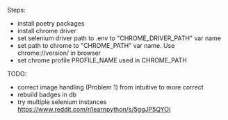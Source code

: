 Steps:

- install poetry packages
- install chrome driver
- set selenium driver path to .env to "CHROME_DRIVER_PATH" var name
- set path to chrome to "CHROME_PATH" var name. Use chrome://version/ in browser
- set chrome profile PROFILE_NAME used in CHROME_PATH


TODO:

- correct image handling (Problem 1) from intuitive to more correct
- rebuild badges in db
- try multiple selenium instances https://www.reddit.com/r/learnpython/s/5ggJP5QYOi

